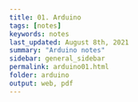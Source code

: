```yaml
---
title: 01. Arduino
tags: [notes]
keywords: notes
last_updated: August 8th, 2021
summary: "Arduino notes"
sidebar: general_sidebar
permalink: arduino01.html
folder: arduino
output: web, pdf
---
```

